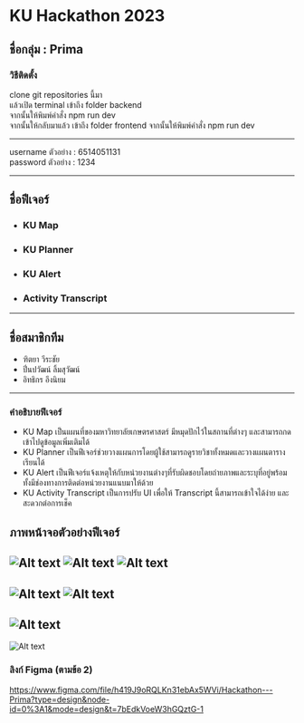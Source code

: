 # KU Hackathon 2023 
## ชื่อกลุ่ม :  Prima
### วิธีติดตั้ง

clone git repositories นี้มา<br>
แล้วเปิด terminal เข้าถึง folder backend <br>จากนั้นให้พิมพ์คำสั่ง npm run dev <br>จากนั้นให้กลับมาแล้ว เข้าถึง folder frontend จากนั้นให้พิมพ์คำสั่ง npm run dev


---

username ตัวอย่าง : 6514051131 <br>
password ตัวอย่าง :  1234


---
## ชื่อฟีเจอร์
* ### KU Map
* ### KU Planner
* ### KU Alert
* ### Activity Transcript
---
## ชื่อสมาชิกทีม
* ฑิตยา วีระชัย
* ปิ่นปวัฒน์ ลิ้มสุวัฒน์
* อิทธิกร อึงนิยม
---
### คำอธิบายฟีเจอร์
* KU Map เป็นแผนที่ของมหาวิทยาลัยเกษตรศาสตร์ มีหมุดปักไว้ในสถานที่ต่างๆ และสามารถกดเข้าไปดูข้อมูลเพิ่มเติมได้
* KU Planner เป็นฟีเจอร์ช่วยวางแผนการโดยผู้ใช้สามารถดูรายวิชาทั้งหมดและวางแผนตารางเรียนได้
* KU Alert เป็นฟีเจอร์แจ้งเหตุให้กับหน่วยงานต่างๆที่รับผิดชอบโดยถ่ายภาพและระบุที่อยู่พร้อมทั้งมีช่องทางการติดต่อหน่วยงานแนบมาให้ด้วย
* KU Activity Transcript
เป็นการปรับ UI เพื่อให้ Transcript นี้สามารถเข้าใจได้ง่าย และ สะดวกต่อการเช็ค

## ภาพหน้าจอตัวอย่างฟีเจอร์

![Alt text](image.png)
![Alt text](image-1.png)
![Alt text](image-2.png)
---
![Alt text](image-4.png)
![Alt text](image-3.png)
---
![Alt text](image-5.png)
---
![Alt text](image-6.png)



### ลิงก์ Figma (ตามข้อ 2)

https://www.figma.com/file/h419J9oRQLKn31ebAx5WVi/Hackathon---Prima?type=design&node-id=0%3A1&mode=design&t=7bEdkVoeW3hGQztG-1
